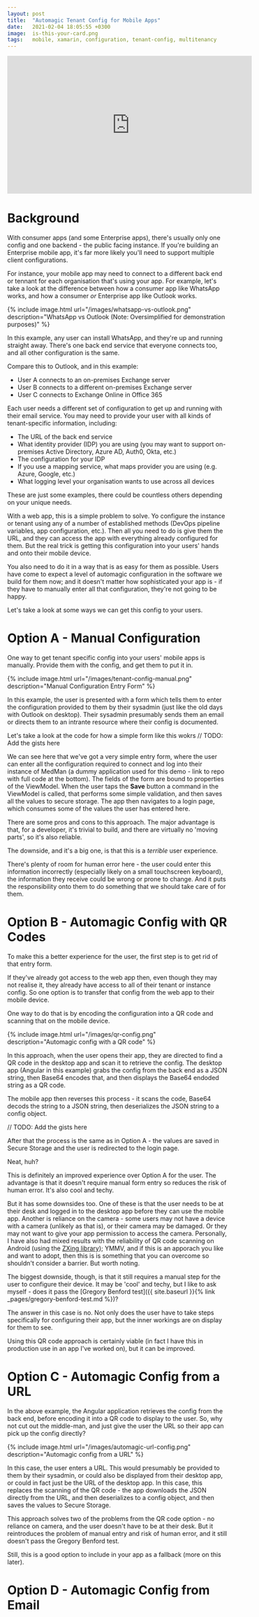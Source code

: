 ```yaml
---
layout: post
title:  "Automagic Tenant Config for Mobile Apps"
date:   2021-02-04 18:05:55 +0300
image:  is-this-your-card.png
tags:   mobile, xamarin, configuration, tenant-config, multitenancy
---
```



<iframe width="560" height="315" src="https://www.youtube.com/embed/gSEHkPRiWco" frameborder="0" allow="accelerometer; autoplay; clipboard-write; encrypted-media; gyroscope; picture-in-picture" allowfullscreen></iframe>

# Background
With consumer apps (and some Enterprise apps), there's usually only one config and one backend - the public facing instance. If you're building an Enterprise mobile app, it's far more likely you'll need to support multiple client configurations.

For instance, your mobile app may need to connect to a different back end or tennant for each organisation that's using your app. For example, let's take a look at the difference between how a consumer app like WhatsApp works, and how a consumer *or* Enterprise app like Outlook works.

{% include image.html url="/images/whatsapp-vs-outlook.png" description="WhatsApp vs Outlook (Note: Oversimplified for demonstration purposes)" %}

In this example, any user can install WhatsApp, and they're up and running straight away. There's one back end service that everyone connects too, and all other configuration is the same.

Compare this to Outlook, and in this example:

* User A connects to an on-premises Exchange server
* User B connects to a different on-premises Exchange server
* User C connects to Exchange Online in Office 365

Each user needs a different set of configuration to get up and running with their email service. You may need to provide your user with all kinds of tenant-specific information, including:

* The URL of the back end service
* What identity provider (IDP) you are using (you may want to support on-premises Active Directory, Azure AD, Auth0, Okta, etc.)
* The configuration for your IDP
* If you use a mapping service, what maps provider you are using (e.g. Azure, Google, etc.)
* What logging level your organisation wants to use across all devices

These are just some examples, there could be countless others depending on your unique needs.

With a web app, this is a simple problem to solve. Yo configure the instance or tenant using any of a number of established methods (DevOps pipeline variables, app configuration, etc.). Then all you need to do is give them the URL, and they can access the app with everything already configured for them. But the real trick is getting this configuration into your users' hands and onto their mobile device.

You also need to do it in a way that is as easy for them as possible. Users have come to expect a level of automagic configuration in the software we build for them now; and it doesn't matter how sophisticated your app is - if they have to manually enter all that configuration, they're not going to be happy.

Let's take a look at some ways we can get this config to your users.

# Option A - Manual Configuration
One way to get tenant specific config into your users' mobile apps is manually. Provide them with the config, and get them to put it in.

{% include image.html url="/images/tenant-config-manual.png" description="Manual Configuration Entry Form" %}

In this example, the user is presented with a form which tells them to enter the configuration provided to them by their sysadmin (just like the old days with Outlook on desktop). Their sysadmin presumably sends them an email or directs them to an intrante resource where their config is documented.

Let's take a look at the code for how a simple form like this wokrs
// TODO: Add the gists here

We can see here that we've got a very simple entry form, where the user can enter all the configuration required to connect and log into their instance of MedMan (a dummy application used for this demo - link to repo with full code at the bottom). The fields of the form are bound to properties of the ViewModel. When the user taps the **Save** button a command in the ViewModel is called, that performs some simple validation, and then saves all the values to secure storage. The app then navigates to a login page, which consumes some of the values the user has entered here.

There are some pros and cons to this approach. The major advantage is that, for a developer, it's trivial to build, and there are virtually no 'moving parts', so it's also reliable.

The downside, and it's a big one, is that this is a *terrible* user experience.

There's plenty of room for human error here - the user could enter this information incorrectly (especially likely on a small touchscreen keyboard), the information they receive could be wrong or prone to change. And it puts the responsibility onto them to do something that we should take care of for them.

# Option B - Automagic Config with QR Codes
To make this a better experience for the user, the first step is to get rid of that entry form. 

If they've already got access to the web app then, even though they may not realise it, they already have access to all of their tenant or instance config. So one option is to transfer that config from the web app to their mobile device.

One way to do that is by encoding the configuration into a QR code and scanning that on the mobile device.

{% include image.html url="/images/qr-config.png" description="Automagic config with a QR code" %}

In this approach, when the user opens their app, they are directed to find a QR code in the desktop app and scan it to retrieve the config. The desktop app (Angular in this example) grabs the config from the back end as a JSON string, then Base64 encodes that, and then displays the Base64 endoded string as a QR code.

The mobile app then reverses this process - it scans the code, Base64 decods the string to a JSON string, then deserializes the JSON string to a config object.

// TODO: Add the gists here

After that the process is the same as in Option A - the values are saved in Secure Storage and the user is redirected to the login page.

Neat, huh?

This is definitely an improved experience over Option A for the user. The advantage is that it doesn't require manual form entry so reduces the risk of human error. It's also cool and techy.

But it has some downsides too. One of these is that the user needs to be at their desk and logged in to the desktop app before they can use the mobile app. Another is reliance on the camera - some users may not have a device with a camera (unlikely as that is), or their camera may be damaged. Or they may not want to give your app permission to access the camera. Personally, I have also had mixed results with the reliability of QR code scanning on Android (using the [ZXing library](https://devblogs.microsoft.com/xamarin/barcode-scanning-made-easy-with-zxing-net-for-xamarin-forms/)); YMMV, and if this is an apporach you like and want to adopt, then this is is something that you can overcome so shouldn't consider a barrier. But worth noting.

The biggest downside, though, is that it still requires a manual step for the user to configure their device. It may be 'cool' and techy, but I like to ask myself - does it pass the [Gregory Benford test]({{ site.baseurl }}{% link _pages/gregory-benford-test.md %})?

The answer in this case is no. Not only does the user have to take steps specifically for configuring their app, but the inner workings are on display for them to see.

Using this QR code approach is certainly viable (in fact I have this in production use in an app I've worked on), but it can be improved.

# Option C - Automagic Config from a URL
In the above example, the Angular application retrieves the config from the back end, before encoding it into a QR code to display to the user. So, why not cut out the middle-man, and just give the user the URL so their app can pick up the config directly?

{% include image.html url="/images/automagic-url-config.png" description="Automagic config from a URL" %}

In this case, the user enters a URL. This would presumably be provided to them by their sysadmin, or could also be displayed from their desktop app, or could in fact just be the URL of the desktop app. In this case, this replaces the scanning of the QR code - the app downloads the JSON directly from the URL, and then deserializes to a config object, and then saves the values to Secure Storage.

This approach solves two of the problems from the QR code option - no reliance on camera, and the user doesn't have to be at their desk. But it reintroduces the problem of manual entry and risk of human error, and it still doesn't pass the Gregory Benford test.

Still, this is a good option to include in your app as a fallback (more on this later).

# Option D - Automagic Config from Email
